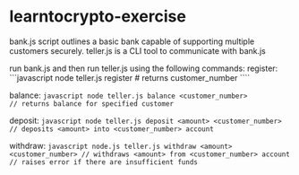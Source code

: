# learntocrypto-exercise

bank.js script outlines a basic bank capable of supporting multiple customers securely.
teller.js is a CLI tool to communicate with bank.js 

run bank.js and then run teller.js using the following commands:
  register:
    ```javascript
    node teller.js register
    # returns customer_number
    ````
  
  balance:
    ```javascript
    node teller.js balance <customer_number>
    // returns balance for specified customer
    ```
  
  deposit:
    ```javascript
    node teller.js deposit <amount> <customer_number>
    // deposits <amount> into <customer_number> account
    ```
  
  withdraw:
    ```javascript
    node.js teller.js withdraw <amount> <customer_number>
    // withdraws <amount> from <customer_number> account
    // raises error if there are insufficient funds
    ```
